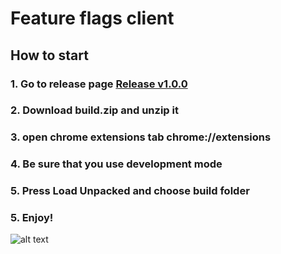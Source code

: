 # Feature flags client

## How to start
### 1. Go to release page [Release v1.0.0](https://github.com/arssnvsk/feature-flags-extension/releases/tag/v1.0.0)
### 2. Download build.zip and unzip it
### 3. open chrome extensions tab chrome://extensions
### 4. Be sure that you use development mode
### 5. Press Load Unpacked and choose build folder
### 5. Enjoy!


![alt text](https://i.ibb.co/NydWTyg/image.png)

